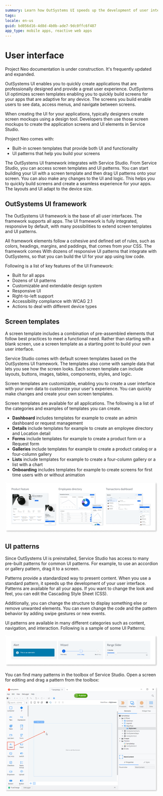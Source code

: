 ```yaml
---
summary: Learn how OutSystems UI speeds up the development of user interfaces and provides a solid user experience.  
tags:
locale: en-us
guid: bd056d16-4d8d-4b0b-ade7-9dc0ffc6f487
app_type: mobile apps, reactive web apps
---
```


# User interface

<div class="info" markdown="1">

Project Neo documentation is under construction. It's frequently updated and expanded.

</div>

OutSystems UI enables you to quickly create applications that are professionally designed and provide a great user experience. OutSystems UI optimizes screen templates enabling you to quickly build screens for your apps that are adaptive for any device. The screens you build enable users to see data, access menus, and navigate between screens.

When creating the UI for your applications, typically designers create screen mockups using a design tool. Developers then use those screen mockups to create the application screens and UI elements in Service Studio.

Project Neo comes with:

* Built-in screen templates that provide both UI and functionality
* UI patterns that help you build your screens

The OutSystems UI framework integrates with Service Studio. From Service Studio, you can access screen templates and UI patterns. You can start building your UI with a screen template and then drag UI patterns onto your screen. You can also make any changes to the UI and logic. This helps you to quickly build screens and create a seamless experience for your apps. The layouts and UI adapt to the device size.

## OutSystems UI framework

The OutSystems UI framework is the base of all user interfaces. The framework supports all apps. The UI framework is fully integrated, responsive by default, with many possibilities to extend screen templates and UI patterns.

All framework elements follow a cohesive and defined set of rules, such as colors, headings, margins, and paddings, that comes from your CSS. The framework comes With dozens of responsive UI patterns that integrate with OutSystems, so that you can build the UI for your app using low code. 

Following is a list of key features of the UI Framework:

* Built for all apps
* Dozens of UI patterns
* Customizable and extendable design system
* Responsive UI
* Right-to-left support
* Accessibility compliance with WCAG 2.1
* Actions to deal with different device types

## Screen templates

A screen template includes a combination of pre-assembled elements that follow best practices to meet a functional need. Rather than starting with a blank screen, use a screen template as a starting point to build your own user interface.

Service Studio comes with default screen templates based on the OutSystems UI framework. The templates also come with sample data that lets you see how the screen looks. Each screen template can include layouts, buttons, images, tables, components, styles, and logic.

Screen templates are customizable, enabling you to create a user interface with your own data to customize your user's experience. You can quickly make changes and create your own screen templates.

Screen templates are available for all applications. The following is a list of the categories and examples of templates you can create.

* **Dashboard** includes templates for example to create an admin dashboard or request management
* **Details** include templates for example to create an employee directory and Location detail
* **Forms** include templates for example to create a product form or a Request form
* **Galleries** include templates for example to create a product catalog or a four-column gallery
* **Lists** include templates for example to create a four-column gallery or a list with a chart
* **Onboarding** includes templates for example to create screens for first time users with or without animation

![screen templates](images/screen-templates-diag.png)

## UI patterns

Since OutSystems UI is preinstalled, Service Studio has access to many pre-built patterns for common UI patterns. For example, to use an accordion or gallery pattern, drag it to a screen.

Patterns provide a standardized way to present content. When you use a standard pattern, it speeds up the development of your user interface. Patterns are available for all your apps. If you want to change the look and feel, you can edit the Cascading Style Sheet (CSS).

Additionally, you can change the structure to display something else or remove unwanted elements. You can even change the code and the pattern behavior by adding swipe gestures or new events.

UI patterns are available in many different categories such as content, navigation, and interaction. Following is a sample of some UI Patterns:

![ui patterns](images/ui-patterns-diag.png)

You can find many patterns in the toolbox of Service Studio. Open a screen for editing and drag a pattern from the toolbox: 
  
![Adding UI patterns to the screen](images/ui-patterns-screen-ss.png)
